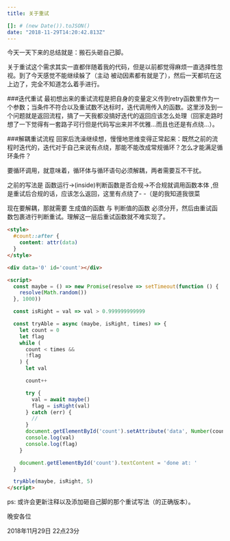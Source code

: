 ```yaml
---
title: 关于重试

[]: # (new Date()).toJSON()
date: "2018-11-29T14:20:42.813Z"
---
```


今天一天下来的总结就是：搬石头砸自己脚。

关于重试这个需求其实一直都伴随着我的代码，但是以前都觉得麻烦一直选择性忽视。到了今天感觉不能继续躲了（主动 被动因素都有就是了），然后一天都坑在这上边了，完全不知道怎么着手进行。

###迭代重试
最初想出来的重试流程是把自身的变量定义传到retry函数里作为一个参数；当条件不符合以及重试数不达标时，迭代调用传入的函数。这里涉及到一个问题就是返回流程，搞了一天我都没搞好迭代的返回应该怎么处理（回家走路时想了一下觉得有一套路子可行但是代码写出来并不优雅…而且也还是有点绕…）。

###解耦重试流程
回家后洗澡继续想，慢慢地思维变得正常起来：既然之前的流程时迭代的，迭代对于自己来说有点绕，那能不能改成常规循环？怎么才能满足循环条件？

要循环调用，就意味着，循环体与循环语句必须解耦，两者需要互不干扰。

之前的写法是 函数运行->(inside)判断函数是否合规->不合规就调用函数本体 ,但是重试后合规的话，应该怎么返回，这里有点绕了- -（是的我知道我很菜

现在要解耦，那就需要 生成值的函数 与 判断值的函数 必须分开，然后由重试函数包裹进行判断重试。理解这一层后重试函数就不难实现了。

```html
<style>
  #count::after {
    content: attr(data)
  }
</style>

<div data='0' id='count'></div>

<script>
  const maybe = () => new Promise(resolve => setTimeout(function () {
    resolve(Math.random())
  }, 1000))

  const isRight = val => val > 0.999999999999

  const tryAble = async (maybe, isRight, times) => {
    let count = 0
    let flag
    while (
      count < times &&
      !flag
    ) {
      let val

      count++

      try {
        val = await maybe()
        flag = isRight(val)
      } catch (err) {
        //
      }
      document.getElementById('count').setAttribute('data', Number(count))
      console.log(val)
      console.log(flag)
    }

    document.getElementById('count').textContent = 'done at: '
  }

  tryAble(maybe, isRight, 5)
</script>
```


ps: 或许会更新注释以及添加砸自己脚的那个重试写法（的正确版本）。

晚安各位

2018年11月29日 22点23分
